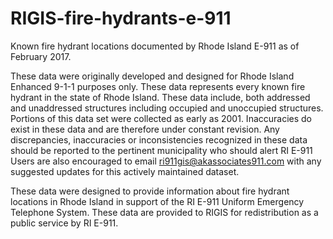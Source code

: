 # RIGIS-fire-hydrants-e-911

Known fire hydrant locations documented by Rhode Island E-911 as of February 2017.

These data were originally developed and designed for Rhode Island Enhanced 9-1-1 purposes only. These data represents every known fire hydrant in the state of Rhode Island. These data include, both addressed and unaddressed structures including occupied and unoccupied structures. Portions of this data set were collected as early as 2001. Inaccuracies do exist in these data and are therefore under constant revision. Any discrepancies, inaccuracies or inconsistencies recognized in these data should be reported to the pertinent municipality who should alert RI E-911 Users are also encouraged to email ri911gis@akassociates911.com with any suggested updates for this actively maintained dataset.

These data were designed to provide information about fire hydrant locations in Rhode Island in support of the RI E-911 Uniform Emergency Telephone System. These data are provided to RIGIS for redistribution as a public service by RI E-911.
